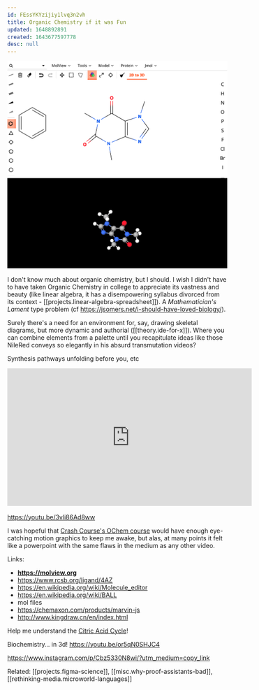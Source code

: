 ```yaml
---
id: FEssYKYzijiy1lvq3n2vh
title: Organic Chemistry if it was Fun
updated: 1648892891
created: 1643677597778
desc: null
---
```


![MolView](/assets/images/2022-01-31-17-35-13.png)

I don't know much about organic chemistry, but I should. I wish I didn't have to have taken Organic Chemistry in college to appreciate its vastness and beauty (like linear algebra, it has a disempowering syllabus divorced from its context - [[projects.linear-algebra-spreadsheet]]). A _Mathematician's Lament_ type problem (cf https://jsomers.net/i-should-have-loved-biology/).

Surely there's a need for an environment for, say, drawing skeletal diagrams, but more dynamic and authorial ([[theory.ide-for-x]]). Where you can combine elements from a palette until you recapitulate ideas like those NileRed conveys so elegantly in his absurd transmutation videos?

Synthesis pathways unfolding before you, etc

<iframe width="560" height="315" src="https://www.youtube.com/embed/zFZ5jQ0yuNA" title="YouTube video player" frameborder="0" allow="accelerometer; autoplay; clipboard-write; encrypted-media; gyroscope; picture-in-picture" allowfullscreen></iframe>

https://youtu.be/3vli86Ad8ww


I was hopeful that [Crash Course's OChem course](https://www.youtube.com/playlist?list=PL8dPuuaLjXtONguuhLdVmq0HTKS0jksS4) would have enough eye-catching motion graphics to keep me awake, but alas, at many points it felt like a powerpoint with the same flaws in the medium as any other video.

Links:

- **https://molview.org**
- https://www.rcsb.org/ligand/4AZ
- https://en.wikipedia.org/wiki/Molecule_editor
- https://en.wikipedia.org/wiki/BALL
- mol files
- https://chemaxon.com/products/marvin-js
- http://www.kingdraw.cn/en/index.html

Help me understand the [Citric Acid Cycle](https://en.m.wikipedia.org/wiki/Citric_acid_cycle)!

Biochemistry… in 3d! https://youtu.be/or5qN0SHJC4

https://www.instagram.com/p/Cbz5330N8wi/?utm_medium=copy_link

Related: [[projects.figma-science]], [[misc.why-proof-assistants-bad]], [[rethinking-media.microworld-languages]]
